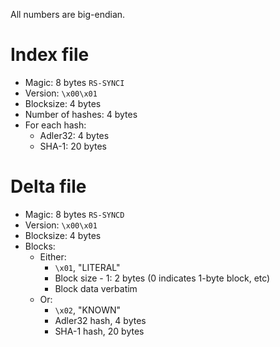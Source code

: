 All numbers are big-endian.

# Index file

* Magic: 8 bytes `RS-SYNCI`
* Version: `\x00\x01`
* Blocksize: 4 bytes
* Number of hashes: 4 bytes
* For each hash:
  * Adler32: 4 bytes
  * SHA-1: 20 bytes

# Delta file

* Magic: 8 bytes `RS-SYNCD`
* Version: `\x00\x01`
* Blocksize: 4 bytes
* Blocks:
  * Either:
    * `\x01`, "LITERAL"
    * Block size - 1: 2 bytes (0 indicates 1-byte block, etc)
    * Block data verbatim
  * Or:
    * `\x02`, "KNOWN"
    * Adler32 hash, 4 bytes
    * SHA-1 hash, 20 bytes
